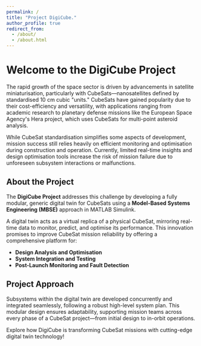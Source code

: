```yaml
---
permalink: /
title: "Project DigiCube."
author_profile: true
redirect_from: 
  - /about/
  - /about.html
---
```


# Welcome to the DigiCube Project  

The rapid growth of the space sector is driven by advancements in satellite miniaturisation, particularly with CubeSats—nanosatellites defined by standardised 10 cm cubic "units." CubeSats have gained popularity due to their cost-efficiency and versatility, with applications ranging from academic research to planetary defense missions like the European Space Agency's Hera project, which uses CubeSats for multi-point asteroid analysis.  

While CubeSat standardisation simplifies some aspects of development, mission success still relies heavily on efficient monitoring and optimisation during construction and operation. Currently, limited real-time insights and design optimisation tools increase the risk of mission failure due to unforeseen subsystem interactions or malfunctions.  

## About the Project  

The **DigiCube Project** addresses this challenge by developing a fully modular, generic digital twin for CubeSats using a **Model-Based Systems Engineering (MBSE)** approach in MATLAB Simulink.  

A digital twin acts as a virtual replica of a physical CubeSat, mirroring real-time data to monitor, predict, and optimise its performance. This innovation promises to improve CubeSat mission reliability by offering a comprehensive platform for:  
- **Design Analysis and Optimisation**  
- **System Integration and Testing**  
- **Post-Launch Monitoring and Fault Detection**  

## Project Approach  

Subsystems within the digital twin are developed concurrently and integrated seamlessly, following a robust high-level system plan. This modular design ensures adaptability, supporting mission teams across every phase of a CubeSat project—from initial design to in-orbit operations.  

Explore how DigiCube is transforming CubeSat missions with cutting-edge digital twin technology!  
